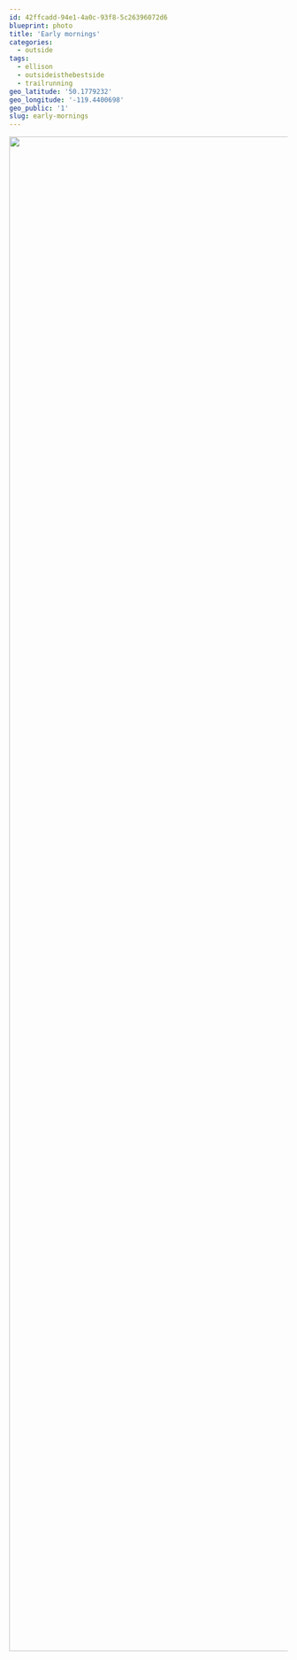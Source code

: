 ```yaml
---
id: 42ffcadd-94e1-4a0c-93f8-5c26396072d6
blueprint: photo
title: 'Early mornings'
categories:
  - outside
tags:
  - ellison
  - outsideisthebestside
  - trailrunning
geo_latitude: '50.1779232'
geo_longitude: '-119.4400698'
geo_public: '1'
slug: early-mornings
---
```

<p><img src="/assets/images/2019/02/gptempdownload-1.jpg" class="size-full wp-image-201" width="3648" height="2736"></p>
